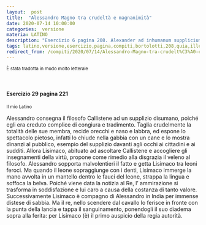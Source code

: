 ```yaml
---
layout:  post
title:  "Alessandro Magno tra crudeltà e magnanimità"
date: 2020-07-14 10:00:00
categories:  versione
materia: LATINO
description: "Esercizio 6 pagina 208. Alexander ad inhumanum supplicium tradit Callisthenem philosophum..."
tags: latino,versione,esercizio,pagina,compiti,bortolotti,208,quia,ille,conscivit, credebatur,coniurationis,atque, insidiarum
redirect_from: /compiti/2020/07/14/Alessandro-Magno-tra-crudelt%C3%A0-e-magnanimit%C3%A0.html
---
```

<sub> È stata tradotta in modo molto letterale </sub> 

<br>

#### Esercizio 29 pagina 221
<sub> Il mio Latino </sub>

Alessandro consegna il filosofo Callistene ad un supplizio disumano, poiché egli era creduto complice di congiura e tradimento. Taglia crudelmente la totalità delle sue membra, recide orecchi e naso e labbra, ed espone lo spettacolo pietoso, infatti lo chiude nella gabbia con un cane e lo mostra dinanzi al pubblico, esempio del supplizio davanti agli occhi ai cittadini e ai sudditi. Allora Lisimaco, abituato ad ascoltare Callistene e accogliere gli insegnamenti della virtù, propone come rimedio alla disgrazia il veleno al filosofo. Alessandro sopporta  malvolentieri il fatto e getta Lisimaco tra leoni feroci. Ma quando il leone sopraggiunge con i denti, Lisimaco immerge la mano avvolta in un mantello  dentro le fauci del leone, strappa la lingua e soffoca la belva. Poiché viene data la notizia al Re, l’ ammirazione si trasforma in soddisfazione e lui caro a causa della costanza di tanto valore. Successivamente Lisimaco è compagno di Alessandro in India per immense distese di sabbia. Ma il re, nello scendere dal cavallo lo ferisce in fronte con la punta della lancia e tappa il sanguinamento, ponendogli il suo diadema sopra alla ferita: per Lisimaco (è) il primo auspicio della regia autorità.
